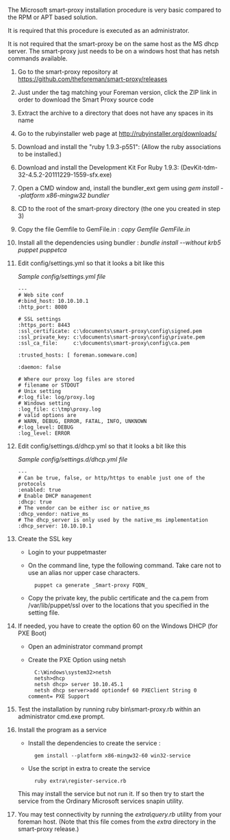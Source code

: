 
The Microsoft smart-proxy installation procedure is very basic compared to the RPM or APT based solution.

It is required that this procedure is executed as an administrator.

It is not required that the smart-proxy be on the same host as the MS dhcp server.  The smart-proxy just needs to be on a windows host that has netsh commands available.

1. Go to the smart-proxy repository at https://github.com/theforeman/smart-proxy/releases
2. Just under the tag matching your Foreman version, click the ZIP link in order to download the Smart Proxy source code
3. Extract the archive to a directory that does not have any spaces in its name
4. Go to the rubyinstaller web page at http://rubyinstaller.org/downloads/
5. Download and install the "ruby 1.9.3-p551": (Allow the ruby associations to be installed.)
6. Download and install the Development Kit For Ruby 1.9.3: (DevKit-tdm-32-4.5.2-20111229-1559-sfx.exe)
7. Open a CMD window and, install the bundler_ext gem using *gem install --platform x86-mingw32 bundler*
8. CD to the root of the smart-proxy directory (the one you created in step 3)
9. Copy the file Gemfile to GemFile.in : *copy Gemfile GemFile.in*
10. Install all the dependencies using bundler : *bundle install --without krb5 puppet puppetca*

11. Edit config/settings.yml so that it looks a bit like this

    _Sample config/settings.yml file_

        ---
        # Web site conf
        #:bind_host: 10.10.10.1
        :http_port: 8080

        # SSL settings
        :https_port: 8443
        :ssl_certificate: c:\documents\smart-proxy\config\signed.pem
        :ssl_private_key: c:\documents\smart-proxy\config\private.pem
        :ssl_ca_file:     c:\documents\smart-proxy\config\ca.pem

        :trusted_hosts: [ foreman.someware.com]

        :daemon: false

        # Where our proxy log files are stored
        # filename or STDOUT
        # Unix setting
        #:log_file: log/proxy.log
        # Windows setting
        :log_file: c:\tmp\proxy.log
        # valid options are
        # WARN, DEBUG, ERROR, FATAL, INFO, UNKNOWN
        #:log_level: DEBUG
        :log_level: ERROR

12. Edit config/settings.d/dhcp.yml so that it looks a bit like this

    _Sample config/settings.d/dhcp.yml file_

        ---
        # Can be true, false, or http/https to enable just one of the protocols
        :enabled: true
        # Enable DHCP management
        :dhcp: true
        # The vendor can be either isc or native_ms
        :dhcp_vendor: native_ms
        # The dhcp_server is only used by the native_ms implementation
        :dhcp_server: 10.10.10.1

13. Create the SSL key

    - Login to your puppetmaster

    - On the command line, type the following command. Take care not to use an alias nor upper case characters.

            puppet ca generate _Smart-proxy FQDN_

    - Copy the private key, the public certificate and the ca.pem from /var/lib/puppet/ssl over to the locations that you specified in the setting file.

14. If needed, you have to create the option 60 on the Windows DHCP (for PXE Boot)

    - Open an administrator command prompt
    - Create the PXE Option using netsh

            C:\Windows\system32>netsh
            netsh>dhcp
            netsh dhcp> server 10.10.45.1
            netsh dhcp server>add optiondef 60 PXEClient String 0 comment= PXE Support

15. Test the installation by running ruby bin\smart-proxy.rb within an administrator cmd.exe prompt.
16. Install the program as a service

    - Install the dependencies to create the service :

            gem install --platform x86-mingw32-60 win32-service

    - Use the script in extra to create the service

            ruby extra\register-service.rb

    This may install the service but not run it. If so then try to start the service from the Ordinary Microsoft services snapin utility.

17. You may test connectivity by running the *extra\query.rb* utility from your foreman host. (Note that this file comes from the _extra_ directory in the smart-proxy release.)
